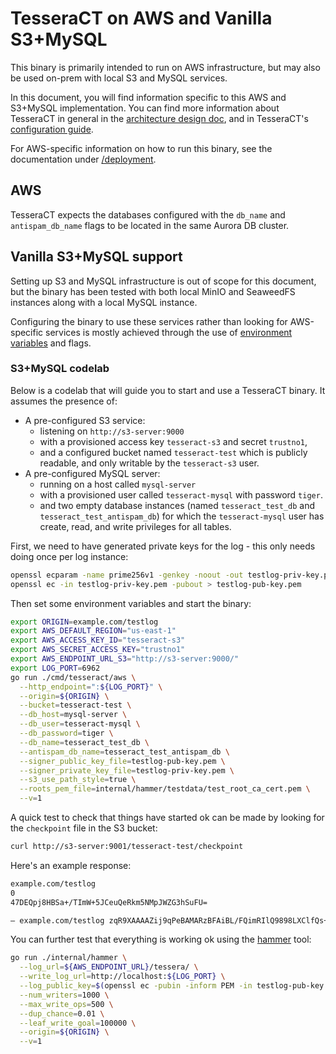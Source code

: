 # TesseraCT on AWS and Vanilla S3+MySQL

This binary is primarily intended to run on AWS infrastructure, but may also be used
on-prem with local S3 and MySQL services.

In this document, you will find information specific to this AWS and S3+MySQL
implementation. You can find more information about TesseraCT in general in the
[architecture design doc](/docs/architecture.md), and in TesseraCT's
[configuration guide](../).

For AWS-specific information on how to run this binary, see the documentation under
[/deployment](/deployment).

## AWS

TesseraCT expects the databases configured with the `db_name` and
`antispam_db_name` flags to be located in the same Aurora DB cluster.

## Vanilla S3+MySQL support

Setting up S3 and MySQL infrastructure is out of scope for this document, but
the binary has been tested with both local MinIO and SeaweedFS instances along
with a local MySQL instance.

Configuring the binary to use these services rather than looking for
AWS-specific services is mostly achieved through the use of
[environment variables](https://docs.aws.amazon.com/sdk-for-go/v2/developer-guide/configure-gosdk.html#:~:text=profile%20you%20specify.-,Environment%20Variables,-By%20default%2C%20the)
and flags.

### S3+MySQL codelab

Below is a codelab that will guide you to start and use a TesseraCT binary. It
assumes the presence of:

- A pre-configured S3 service:
  + listening on `http://s3-server:9000`
  + with a provisioned access key `tesseract-s3` and secret `trustno1`,
  + and a configured bucket named `tesseract-test` which is publicly readable, and only writable by the `tesseract-s3` user.
- A pre-configured MySQL server:
  + running on a host called `mysql-server`
  + with a provisioned user called `tesseract-mysql` with password `tiger`.
  + and two empty database instances (named `tesseract_test_db` and `tesseract_test_antispam_db`) for which the `tesseract-mysql` user has create, read, and write privileges for all tables.

First, we need to have generated private keys for the log - this only needs
doing once per log instance:

```bash
openssl ecparam -name prime256v1 -genkey -noout -out testlog-priv-key.pem
openssl ec -in testlog-priv-key.pem -pubout > testlog-pub-key.pem
```

Then set some environment variables and start the binary:

```bash
export ORIGIN=example.com/testlog
export AWS_DEFAULT_REGION="us-east-1"
export AWS_ACCESS_KEY_ID="tesseract-s3"
export AWS_SECRET_ACCESS_KEY="trustno1"
export AWS_ENDPOINT_URL_S3="http://s3-server:9000/"
export LOG_PORT=6962
go run ./cmd/tesseract/aws \
  --http_endpoint=":${LOG_PORT}" \
  --origin=${ORIGIN} \
  --bucket=tesseract-test \
  --db_host=mysql-server \
  --db_user=tesseract-mysql \
  --db_password=tiger \
  --db_name=tesseract_test_db \
  --antispam_db_name=tesseract_test_antispam_db \
  --signer_public_key_file=testlog-pub-key.pem \
  --signer_private_key_file=testlog-priv-key.pem \
  --s3_use_path_style=true \
  --roots_pem_file=internal/hammer/testdata/test_root_ca_cert.pem \
  --v=1
```

A quick test to check that things have started ok can be made by looking for the
`checkpoint` file in the S3 bucket:

```bash
curl http://s3-server:9001/tesseract-test/checkpoint
```

Here's an example response:

```bash
example.com/testlog
0
47DEQpj8HBSa+/TImW+5JCeuQeRkm5NMpJWZG3hSuFU=

— example.com/testlog zqR9XAAAAZij9qPeBAMARzBFAiBL/FQimRIlQ9898LXClfQs+Lnx+iUiKemU8Vy0vZTdcQIhANfdCSKE3afv/PyRbgOj/jiDe65DSTLGh4ir67qusqMB
```

You can further test that everything is working ok using the [hammer](/internal/hammer)
tool:

```bash
go run ./internal/hammer \
  --log_url=${AWS_ENDPOINT_URL}/tessera/ \
  --write_log_url=http://localhost:${LOG_PORT} \
  --log_public_key=$(openssl ec -pubin -inform PEM -in testlog-pub-key.pem -outform der | base64 -w 0) \
  --num_writers=1000 \
  --max_write_ops=500 \
  --dup_chance=0.01 \
  --leaf_write_goal=100000 \
  --origin=${ORIGIN} \
  --v=1
```
